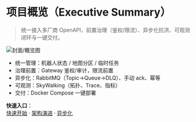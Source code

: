 # 项目概览（Executive Summary）

> 统一接入多厂商 OpenAPI，前置治理（鉴权/限流）、异步化抗洪、可观测闭环与一键交付。

![封面/概览图](assets/01-overview.png) <!-- TODO: 把你的第1页图片命名为 01-overview.png -->

- 统一管理：机器人状态 / 地图分区 / 临时任务  
- 治理前置：Gateway 鉴权/审计，限流前置  
- 异步化：RabbitMQ（Topic→Queue→DLQ）、手动 ack、幂等  
- 可观测：SkyWalking（拓扑、Trace、指标）  
- 交付：Docker Compose 一键部署

**快速入口**：  
[快速开始](quickstart.md) · [架构演进](architecture.md) · [异步化](mq-async.md)
